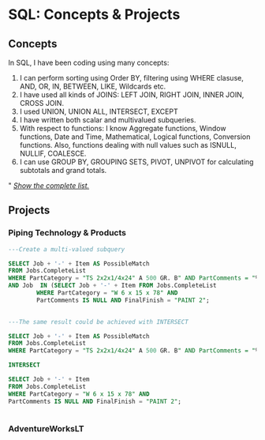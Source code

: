 # SQL: Concepts & Projects

## Concepts
In SQL, I have been coding using many concepts:
1. I can perform sorting using Order BY, filtering using WHERE clasuse, AND, OR, IN, BETWEEN, LIKE, Wildcards etc.
2. I have used all kinds of JOINS: LEFT JOIN, RIGHT JOIN, INNER JOIN, CROSS JOIN. 
3. I used UNION, UNION ALL, INTERSECT, EXCEPT
4. I have written both scalar and multivalued subqueries. 
5. With respect to functions: I know Aggregate functions, Window functions, Date and Time, Mathematical, Logical functions, Conversion functions. Also, functions dealing with null values such as ISNULL, NULLIF, COALESCE. 
6. I can use GROUP BY, GROUPING SETS, PIVOT, UNPIVOT for calculating subtotals and grand totals.

" [*Show the complete list.*](https://github.com/saitejavanamala/Portfolio/blob/master/SQL/SQLConceptsInDetail.md)


## Projects

### Piping Technology & Products

```sql
---Create a multi-valued subquery

SELECT Job + '-' + Item AS PossibleMatch 
FROM Jobs.CompleteList 
WHERE PartCategory = "TS 2x2x1/4x24" A 500 GR. B" AND PartComments = "%holes" AND FinalFinish = "PAINT 2";
AND Job  IN (SELECT Job + '-' + Item FROM Jobs.CompleteList 
	    WHERE PartCategory = "W 6 x 15 x 78" AND 
	    PartComments IS NULL AND FinalFinish = "PAINT 2";
	    
```

```sql
---The same result could be achieved with INTERSECT

SELECT Job + '-' + Item AS PossibleMatch 
FROM Jobs.CompleteList 
WHERE PartCategory = "TS 2x2x1/4x24" A 500 GR. B" AND PartComments = "%holes" AND FinalFinish = "PAINT 2" ;

INTERSECT

SELECT Job + '-' + Item  
FROM Jobs.CompleteList 
WHERE PartCategory = "W 6 x 15 x 78" AND 
PartComments IS NULL AND FinalFinish = "PAINT 2";
      
```

### AdventureWorksLT



